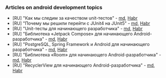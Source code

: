 ### Articles on android development topics

- [RU] "Как мы следим за качеством unit-тестов" - [md](https://github.com/coder-chekunkov/articles/blob/802cf776caf63e9a27772ba5e755857143d846d0/%5BRU%5D%20%22%D0%9A%D0%B0%D0%BA%20%D0%BC%D1%8B%20%D1%81%D0%BB%D0%B5%D0%B4%D0%B8%D0%BC%20%D0%B7%D0%B0%20%D0%BA%D0%B0%D1%87%D0%B5%D1%81%D1%82%D0%B2%D0%BE%D0%BC%20unit-%D1%82%D0%B5%D1%81%D1%82%D0%BE%D0%B2%22.md), [Habr](https://habr.com/ru/companies/sberbank/articles/893914/)
- [RU] "Почему мы решили перейти с JUnit4 на JUnit5" - [md](https://github.com/coder-chekunkov/articles/blob/802cf776caf63e9a27772ba5e755857143d846d0/%5BRU%5D%20%22%D0%9F%D0%BE%D1%87%D0%B5%D0%BC%D1%83%20%D0%BC%D1%8B%20%D1%80%D0%B5%D1%88%D0%B8%D0%BB%D0%B8%20%D0%BF%D0%B5%D1%80%D0%B5%D0%B9%D1%82%D0%B8%20%D1%81%20JUnit4%20%D0%BD%D0%B0%20JUnit5%22.md), [Habr](https://habr.com/ru/companies/sberbank/articles/836920/)
- [RU] "Unit-тесты для начинающего разработчика" - [md](https://github.com/coder-chekunkov/articles/blob/802cf776caf63e9a27772ba5e755857143d846d0/%5BRU%5D%20%22Unit-%D1%82%D0%B5%D1%81%D1%82%D1%8B%20%D0%B4%D0%BB%D1%8F%20%D0%BD%D0%B0%D1%87%D0%B8%D0%BD%D0%B0%D1%8E%D1%89%D0%B5%D0%B3%D0%BE%20%D1%80%D0%B0%D0%B7%D1%80%D0%B0%D0%B1%D0%BE%D1%82%D1%87%D0%B8%D0%BA%D0%B0%22.md), [Habr](https://habr.com/ru/companies/sberbank/articles/825820/)
- [RU] "Библиотека «Jetpack Compose» для начинающего Android-разработчика" - [md](https://github.com/coder-chekunkov/articles/blob/802cf776caf63e9a27772ba5e755857143d846d0/%5BRU%5D%20%22%D0%91%D0%B8%D0%B1%D0%BB%D0%B8%D0%BE%D1%82%D0%B5%D0%BA%D0%B0%20%C2%ABJetpack%20Compose%C2%BB%20%D0%B4%D0%BB%D1%8F%20%D0%BD%D0%B0%D1%87%D0%B8%D0%BD%D0%B0%D1%8E%D1%89%D0%B5%D0%B3%D0%BE%20Android-%D1%80%D0%B0%D0%B7%D1%80%D0%B0%D0%B1%D0%BE%D1%82%D1%87%D0%B8%D0%BA%D0%B0%22.md), [Habr](https://habr.com/ru/articles/757572/)
- [RU] "PostgreSQL, Spring Framework и Android для начинающего разработчика" - [md](https://github.com/coder-chekunkov/articles/blob/802cf776caf63e9a27772ba5e755857143d846d0/%5BRU%5D%20%22PostgreSQL%2C%20Spring%20Framework%20%D0%B8%20Android%20%D0%B4%D0%BB%D1%8F%20%D0%BD%D0%B0%D1%87%D0%B8%D0%BD%D0%B0%D1%8E%D1%89%D0%B5%D0%B3%D0%BE%20%D1%80%D0%B0%D0%B7%D1%80%D0%B0%D0%B1%D0%BE%D1%82%D1%87%D0%B8%D0%BA%D0%B0%22.md), [Habr](https://habr.com/ru/articles/733918/)
- [RU] "Библиотека «Room» для начинающего Android-разработчика" - [md](https://github.com/coder-chekunkov/articles/blob/802cf776caf63e9a27772ba5e755857143d846d0/%5BRU%5D%20%22%D0%91%D0%B8%D0%B1%D0%BB%D0%B8%D0%BE%D1%82%D0%B5%D0%BA%D0%B0%20%C2%ABRoom%C2%BB%20%D0%B4%D0%BB%D1%8F%20%D0%BD%D0%B0%D1%87%D0%B8%D0%BD%D0%B0%D1%8E%D1%89%D0%B5%D0%B3%D0%BE%20Android-%D1%80%D0%B0%D0%B7%D1%80%D0%B0%D0%B1%D0%BE%D1%82%D1%87%D0%B8%D0%BA%D0%B0%22.md), [Habr](https://habr.com/ru/articles/713518/)
- [RU] "RecyclerView для начинающего Android-разработчика" - [md](https://github.com/coder-chekunkov/articles/blob/802cf776caf63e9a27772ba5e755857143d846d0/%5BRU%5D%20%22RecyclerView%20%D0%B4%D0%BB%D1%8F%20%D0%BD%D0%B0%D1%87%D0%B8%D0%BD%D0%B0%D1%8E%D1%89%D0%B5%D0%B3%D0%BE%20Android-%D1%80%D0%B0%D0%B7%D1%80%D0%B0%D0%B1%D0%BE%D1%82%D1%87%D0%B8%D0%BA%D0%B0%22.md), [Habr](https://habr.com/ru/articles/705064/)
